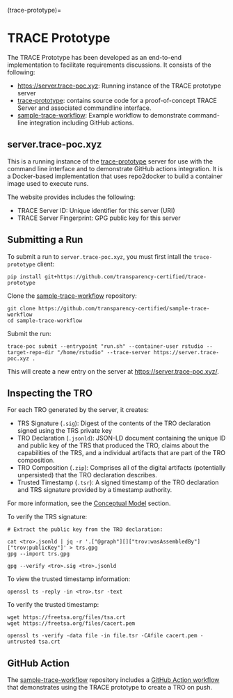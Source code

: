 (trace-prototype)=
# TRACE Prototype

The TRACE Prototype has been developed as an end-to-end implementation to
facilitate requirements discussions. It consists of the following:

* https://server.trace-poc.xyz: Running instance of the TRACE prototype server
* [trace-prototype](https://github.com/transparency-certified/trace-prototype):
  contains source code for a proof-of-concept TRACE Server and associated
  commandline interface. 
* [sample-trace-workflow](https://github.com/transparency-certified/sample-trace-workflow/): Example
  workflow to demonstrate command-line integration including GitHub actions.

## server.trace-poc.xyz

This is a running instance of the
[trace-prototype](https://github.com/transparency-certified/trace-prototype) server
for use with the command line interface and to demonstrate GitHub actions
integration. It is a Docker-based implementation that uses repo2docker to build
a container image used to execute runs.

The website provides includes the following:
* TRACE Server ID: Unique identifier for this server (URI)
* TRACE Server Fingerprint: GPG public key for this server

## Submitting a Run

To submit a run to `server.trace-poc.xyz`, you must first intall the
`trace-prototype` client:

```
pip install git+https://github.com/transparency-certified/trace-prototype
```

Clone the
[sample-trace-workflow](https://github.com/transparency-certified/sample-trace-workflow)
repository:
```
git clone https://github.com/transparency-certified/sample-trace-workflow
cd sample-trace-workflow
```

Submit the run:
```
trace-poc submit --entrypoint "run.sh" --container-user rstudio --target-repo-dir "/home/rstudio" --trace-server https://server.trace-poc.xyz .
```

This will create a new entry on the server at https://server.trace-poc.xyz/.

## Inspecting the TRO

For each TRO generated by the server, it creates:
* TRS Signature (`.sig`): Digest of the contents of the TRO declaration signed using the TRS private key
* TRO Declaration (`.jsonld`): JSON-LD document containing the unique ID and public key of the TRS that produced the TRO, claims about the capabilities of the TRS, and a individual artifacts that are part of the TRO composition.
* TRO Composition (`.zip`): Comprises all of the digital artifacts (potentially unpersisted) that the TRO declaration describes.
* Trusted Timestamp (`.tsr`): A signed timestamp of the TRO declaration and TRS signature provided by a timestamp authority.

For more information, see the [Conceptual Model](conceptual-model) section.

To verify the TRS signature:

```
# Extract the public key from the TRO declaration:

cat <tro>.jsonld | jq -r '.["@graph"][]["trov:wasAssembledBy"]["trov:publicKey"]' > trs.gpg
gpg --import trs.gpg

gpg --verify <tro>.sig <tro>.jsonld
```

To view the trusted timestamp information:
```
openssl ts -reply -in <tro>.tsr -text
```

To verify the trusted timestamp:
```
wget https://freetsa.org/files/tsa.crt
wget https://freetsa.org/files/cacert.pem

openssl ts -verify -data file -in file.tsr -CAfile cacert.pem -untrusted tsa.crt 
```

## GitHub Action

The
[sample-trace-workflow](https://github.com/transparency-certified/sample-trace-workflow)
repository includes a [GitHub Action
workflow](https://github.com/transparency-certified/sample-trace-workflow/blob/main/.github/workflows/compute.yml)
that demonstrates using the TRACE prototype to create a TRO on push.

